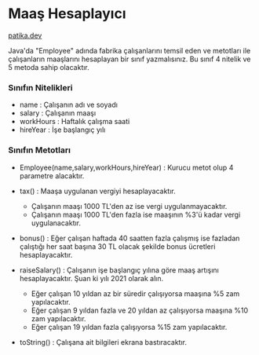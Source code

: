 # Maaş Hesaplayıcı

[patika.dev](https://app.patika.dev/courses/java101/odev-employee)


Java'da "Employee" adında fabrika çalışanlarını temsil eden ve metotları ile çalışanların maaşlarını hesaplayan bir sınıf yazmalısınız. Bu sınıf 4 nitelik ve 5 metoda sahip olacaktır.

### Sınıfın Nitelikleri

- name : Çalışanın adı ve soyadı
- salary : Çalışanın maaşı
- workHours : Haftalık çalışma saati
- hireYear : İşe başlangıç yılı

### Sınıfın Metotları

- Employee(name,salary,workHours,hireYear) : Kurucu metot olup 4 parametre alacaktır.
- tax() : Maaşa uygulanan vergiyi hesaplayacaktır.

    - Çalışanın maaşı 1000 TL'den az ise vergi uygulanmayacaktır.
    - Çalışanın maaşı 1000 TL'den fazla ise maaşının %3'ü kadar vergi uygulanacaktır.

- bonus() : Eğer çalışan haftada 40 saatten fazla çalışmış ise fazladan çalıştığı her saat başına 30 TL olacak şekilde bonus ücretleri hesaplayacaktır.
- raiseSalary() : Çalışanın işe başlangıç yılına göre maaş artışını hesaplayacaktır. Şuan ki yılı 2021 olarak alın.

    - Eğer çalışan 10 yıldan az bir süredir çalışıyorsa maaşına %5 zam yapılacaktır.
    - Eğer çalışan 9 yıldan fazla ve 20 yıldan az çalışıyorsa maaşına %10 zam yapılacaktır.
    - Eğer çalışan 19 yıldan fazla çalışıyorsa %15 zam yapılacaktır.

- toString() : Çalışana ait bilgileri ekrana bastıracaktır.








